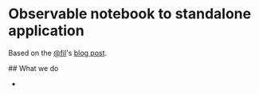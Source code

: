 # Observable notebook to standalone application

Based on the [@fil](https://observablehq.com/@fil/)'s [blog post](https://visionscarto.net/observable-jekyll/).

## What we do

- 

